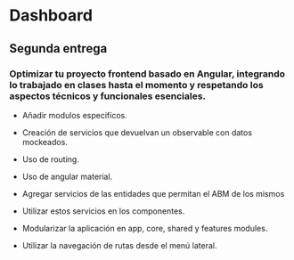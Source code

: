 # Dashboard

## Segunda entrega

### Optimizar tu proyecto frontend basado en Angular, integrando lo trabajado en clases hasta el momento y respetando los aspectos técnicos y funcionales esenciales.

* Añadir modulos especifícos.
* Creación de servicios que devuelvan un observable con datos mockeados.
* Uso de routing.
* Uso de angular material.

* Agregar servicios de las entidades que permitan el ABM de los mismos
* Utilizar estos servicios en los componentes.
* Modularizar la aplicación en app, core, shared y features modules.
* Utilizar la navegación de rutas desde el menú lateral.
